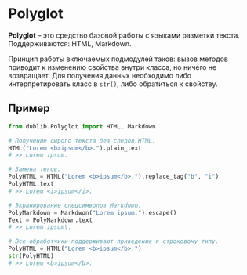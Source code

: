 # Polyglot
**Polyglot** – это средство базовой работы с языками разметки текста. Поддерживаются: HTML, Markdown.

Принцип работы включаемых подмодулей таков: вызов методов приводит к изменению свойства внутри класса, но ничего не возвращает. Для получения данных необходимо либо интерпретировать класс в `str()`, либо обратиться к свойству.

## Пример
```Python
from dublib.Polyglot import HTML, Markdown

# Получение сырого текста без следов HTML.
HTML("Lorem <b>ipsum</b>.").plain_text
# >> Lorem ipsum.

# Замена тегов.
PolyHTML = HTML("Lorem <b>ipsum</b>.").replace_tag("b", "i")
PolyHTML.text
# >> Lorem <i>ipsum</i>.

# Экранирование спецсимволов Markdown.
PolyMarkdown = Markdwon("Lorem ipsum.").escape()
Text = PolyMarkdown.text
# >> Lorem ipsum\.

# Все обработчики поддерживают приведение к строковому типу.
PolyHTML = HTML("Lorem <b>ipsum</b>.")
str(PolyHTML)
# >> Lorem <b>ipsum</b>.
```
